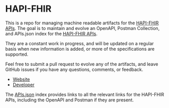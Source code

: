 # HAPI-FHIRThis is a repo for managing machine readable artifacts for the [HAPI-FHIR APIs](http://hapifhir.io). The goal is to maintain and evolve an OpenAPI, Postman Collection, and APIs.json index for the [HAPI-FHIR APIs](http://hapifhir.io).They are a constant work in progress, and will be updated on a regular basis when new information is added, or more of the specifications are supported.Feel free to submit a pull request to evolve any of the artifacts, and leave GitHub issues if you have any questions, comments, or feedback.- [Website](http://hapifhir.io)- [Developer](http://hapifhir.io)The [APIs.json](https://github.com/api-evangelist/hapifhir/blob/master/apis.json) index provides links to all the relevant links for the HAPI-FHIR APIs, including the OpenAPI and Postman if they are present.